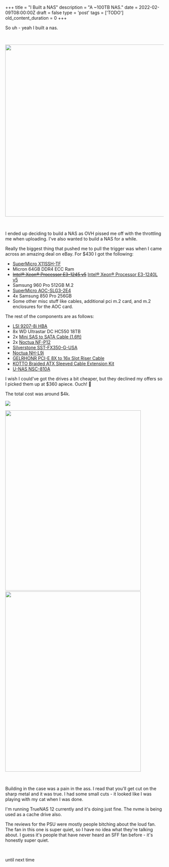 
+++
title = "I Built a NAS"
description = "A ~100TB NAS."
date = 2022-02-09T08:00:00Z
draft = false
type = 'post'
tags = ['TODO']
old_content_duration = 0
+++

<p>So uh - yeah I built a nas.</p>
<p>&nbsp;</p>
<p><a href="https://files.trdwll.net/2022/01/nas3.png" target="_blank" rel="noopener"><img src="https://files.trdwll.net/2022/01/nas3.png" width="694" height="546" /></a></p>
<p>&nbsp;</p>
<p>I ended up deciding to build a NAS as OVH pissed me off with the throttling me when uploading. I've also wanted to build a NAS for a while.</p>
<p>Really the biggest thing that pushed me to pull the trigger was when I came across an amazing deal on eBay. For $430 I got the following:</p>
<ul>
<li><a href="https://www.supermicro.com/en/products/motherboard/X11SSH-TF" target="_blank" rel="noopener">SuperMicro X11SSH-TF</a></li>
<li>Micron 64GB DDR4 ECC Ram</li>
<li><a href="https://ark.intel.com/content/www/us/en/ark/products/88173/intel-xeon-processor-e31245-v5-8m-cache-3-50-ghz.html" target="_blank" rel="noopener"><span style="text-decoration: line-through;">Intel&reg; Xeon&reg; Processor E3-1245 v5</span></a> <a title="Intel&reg; Xeon&reg; Processor E3-1240L v5" href="https://ark.intel.com/content/www/us/en/ark/products/88169/intel-xeon-processor-e31240l-v5-8m-cache-2-10-ghz.html" target="_blank" rel="noopener">Intel&reg; Xeon&reg; Processor E3-1240L v5</a></li>
<li>Samsung 960 Pro 512GB M.2</li>
<li><a href="https://www.supermicro.com/en/products/accessories/addon/AOC-SLG3-2E4.php" target="_blank" rel="noopener">SuperMicro AOC-SLG3-2E4</a></li>
<li>4x Samsung 850 Pro 256GB</li>
<li>Some other misc stuff like cables, additional pci m.2 card, and m.2 enclosures for the AOC card.</li>
</ul>
<p>The rest of the components are as follows:</p>
<ul>
<li><a href="https://www.ebay.com/itm/143333684908" target="_blank" rel="noopener">LSI 9207-8i HBA</a></li>
<li>8x WD Ultrastar DC HC550 18TB</li>
<li>2x <a href="https://www.amazon.com/gp/product/B08LMXLRXX" target="_blank" rel="noopener">Mini SAS to SATA Cable (1.6ft)</a></li>
<li>2x <a href="https://www.amazon.com/gp/product/B07CG2PGY6" target="_blank" rel="noopener">Noctua NF-P12</a></li>
<li><a href="https://www.amazon.com/gp/product/B07QGMX5DW" target="_blank" rel="noopener">Silverstone SST-FX350-G-USA</a></li>
<li><a href="https://www.amazon.com/gp/product/B009VCAJ7W/" target="_blank" rel="noopener">Noctua NH-L9i</a></li>
<li><a href="https://www.amazon.com/gp/product/B08BWZSR3D" target="_blank" rel="noopener">GELRHONR PCI-E 8X to 16x Slot Riser Cable</a></li>
<li><a href="https://www.amazon.com/gp/product/B08GLPQZGG">KOTTO Braided ATX Sleeved Cable Extension Kit</a></li>
<li><a href="https://www.u-nas.com/xcart/cart.php?target=product&amp;product_id=17640">U-NAS NSC-810A</a></li>
</ul>
<p>I wish I could've got the drives a bit cheaper, but they declined my offers so I picked them up at $360 apiece. Ouch! 🙁</p>
<p>The total cost was around $4k.</p>
<p><img src="https://files.trdwll.net/2022/01/bbZ2yk.png" /></p>
<p><a href="https://files.trdwll.net/2022/01/nas1.png" target="_blank" rel="noopener"><img src="https://files.trdwll.net/2022/01/nas1.png" width="431" height="572" /></a>&nbsp;<a href="https://files.trdwll.net/2022/01/nas2.png" target="_blank" rel="noopener"><img src="https://files.trdwll.net/2022/01/nas2.png" width="431" height="572" /></a></p>
<p>&nbsp;</p>
<p>Building in the case was a pain in the ass. I read that you'll get cut on the sharp metal and it was true. I had some small cuts - it looked like I was playing with my cat when I was done.</p>
<p>I'm running TrueNAS 12 currently and it's doing just fine. The nvme is being used as a cache drive also.</p>
<p>The reviews for the PSU were mostly people bitching about the loud fan. The fan in this one is super quiet, so I have no idea what they're talking about. I guess it's people that have never heard an SFF fan before - it's honestly super quiet.</p>
<p>&nbsp;</p>
<p>until next time</p>
    